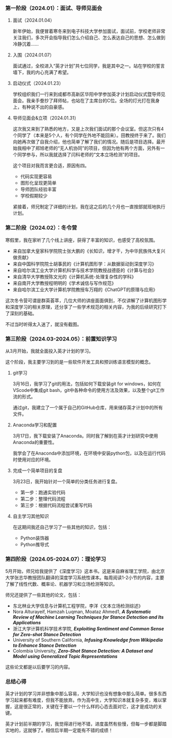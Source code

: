 ### 第一阶段（2024.01）：面试、导师见面会

1. 面试（2024.01.04）
   
   新年伊始，我便冒着寒冬来到电子科技大学参加面试，面试前，学校老师非常关注我们，多次开会指导我们怎么介绍自己、怎么表达自己的思想、怎么做到冷静沉着……

2. 入围（2024.01.07）
   
   面试通过，全校进入“英才计划”共七位同学，我是其中之一。站在学校的誓言墙下，我的内心充满了希望。

3. 启动仪式（2024.01.23）
   
   学校组织我们一行来到成都市高新区华阳中学参加英才计划启动仪式暨导师见面会。我亲手誊抄了拜师帖，也站在了主席台的C位。全场的灯光打在我身上，有种说不出的自豪感。

4. 导师见面会&立项（2024.01.31）
   
   这次我又来到了熟悉的地方，又是上次我们面试的那个会议室。但这次只有4个同学了（本来是5个人，有个同学在外地不能回来）。田教授终于来了。我们向她再次做了自我介绍，他也简单了解了我们的情况。随后是项目选择。最开始我相中了郑旭老师的“无人机协同”的项目，但因为他有两个方面，另外有一个同学参与，所以我就选择了闫科老师的“文本立场检测”的项目。

   这个项目对我而言更合适，原因有四。
   - 代码实现更容易
   - 图形化呈现更简单
   - 导师团队经验丰富
   - 学校假期较少
  
   紧接着，师兄制定了详细的计划，我在这之后的几个月也一直按部就班地执行计划。

### 第二阶段（2024.02）：冬令营

寒假里，我在家听了几个线上讲座，获得了丰富的知识，也感受了高校氛围。

- 来自加拿大皇家科学院院士张大鹏的《长知识，增才干，为中华民族伟大复兴做贡献》
- 来自中国科学院院士胡事民的《计算机图形学：从数据驱动到深度学习》
- 来自哈尔滨工业大学计算机科学与技术学院教授战德臣的《计算与社会》
- 来自清华大学教授陈文光的《计算机系统-处理复杂性的学科》
- 来自南开大学教授程明明的《学术诚信与写作规范》
- 来自哈尔滨工业大学计算机学院教授车万翔的《ChatGPT的原理与应用》
  
这次冬令营可谓是群英荟萃，几位大师的讲座面面俱到，不仅讲解了计算机图形学和深度学习的相关原理，还分享了一些学术规范的相关内容，为我的后续研究打下了深刻的基础。

不过当时听得太入迷了，就没有截图。

### 第三阶段（2024.03-2024.05）：前置知识学习

从3月开始，我就全面投入英才计划的学习。

这个阶段，我主要学习到的是一些软件开发工具和预训练语言模型的概念。

1. git学习
   
   3月16日，我学习了git的用法，包括如何下载安装git for windows，如何在VScode中集成git bash，git中各种命令的使用方法及效果，以及整个git工作流的形式。

   通过git，我建立了一个属于自己的GitHub仓库，用来储存英才计划中的所有文件。

2. Anaconda学习和配置
   
   3月17日，我下载安装了Anaconda。同时我了解到在英才计划研究中使用Anaconda的重要性。

   我学会了在Anaconda中添加环境，在环境中安装python包，以及在运行代码时使用对应的环境。

3. 完成一个简单项目的复盘
   
   3月23日，我开始针对一个简单的分类任务进行复盘。

   - 第一步：跑通实验代码
   - 第二步：整理代码流程
   - 第三步：根据代码流程尝试重写代码

4. 自主学习其他知识

   在这期间我还自己学习了一些其他的知识，包括：
   
   - Python装饰器
   - Python推导式

### 第四阶段（2024.05-2024.07）：理论学习

5月开始，师兄给我提供了《深度学习》这本书。这是来自麻省理工学院，由北京大学张志华教授团队翻译的深度学习系统性课本。每周阅读1-2小节的内容，主要了解了线性代数、概率论、机器学习和立场检测等知识。

师兄还提供了一些其他的论文，包括：

- 东北林业大学信息与计算机工程学院，李洋《文本立场检测综述》
- Nora Alturayeif, Hamzah Luqman, Moataz Ahmed1, ***A Systematic Review of Machine Learning Techniques for Stance Detection and Its Applications***
- 浙江大学计算机科学技术学院, ***Exploiting Sentiment and Common Sense for Zero-shot Stance Detection***
- University of Southern California, ***Infusing Knowledge from Wikipedia to Enhance Stance Detection***
- Colombia University, ***Zero-Shot Stance Detection: A Dataset and Model using Generalized Topic Representations***

这些论文都是以后要学习的内容。

### 总结心得

英才计划的学习并非想象中那么容易，大学知识也没有想象中那么简单。很多东西学习起来都有难度，但我不能放弃。作为高中生，大学知识本就复杂多变，难以掌握，这是很正常的，关键在于要以一个什么样的心态去面对它，这才是成功的关键。

英才计划前半期的学习，我觉得进行地不错，进度虽然有些慢，但每一步都是脚踏实地的，这就够了。相信后半期一定能有不错的成绩！